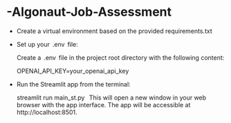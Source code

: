 # -Algonaut-Job-Assessment

- Create a virtual environment based on the provided requirements.txt 

- Set up your ⁠ .env ⁠ file:

  ⁠Create a ⁠ .env ⁠ file in the project root directory with the following content:

  OPENAI_API_KEY=your_openai_api_key

- Run the Streamlit app from the terminal:

  streamlit run main_st.py
 ⁠
  ⁠This will open a new window in your web browser with the app interface.
  ⁠The app will be accessible at http://localhost:8501.
